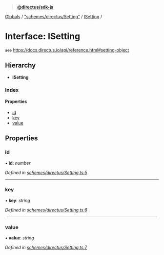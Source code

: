 > **[@directus/sdk-js](../README.md)**

[Globals](../README.md) / ["schemes/directus/Setting"](../modules/_schemes_directus_setting_.md) / [ISetting](_schemes_directus_setting_.isetting.md) /

# Interface: ISetting

**`see`** https://docs.directus.io/api/reference.html#setting-object

## Hierarchy

* **ISetting**

### Index

#### Properties

* [id](_schemes_directus_setting_.isetting.md#id)
* [key](_schemes_directus_setting_.isetting.md#key)
* [value](_schemes_directus_setting_.isetting.md#value)

## Properties

###  id

• **id**: *number*

*Defined in [schemes/directus/Setting.ts:5](https://github.com/direcuts/sdk-js/tree/master/schemes/directus/Setting.ts#L5)*

___

###  key

• **key**: *string*

*Defined in [schemes/directus/Setting.ts:6](https://github.com/direcuts/sdk-js/tree/master/schemes/directus/Setting.ts#L6)*

___

###  value

• **value**: *string*

*Defined in [schemes/directus/Setting.ts:7](https://github.com/direcuts/sdk-js/tree/master/schemes/directus/Setting.ts#L7)*